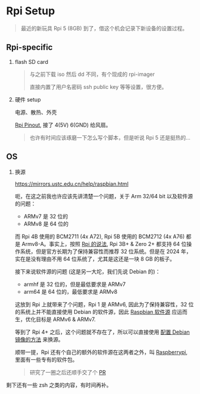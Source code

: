 # Rpi Setup

> 最近的新玩具 Rpi 5 (8GB) 到了，借这个机会记录下新设备的设置过程。

## Rpi-specific

1. flash SD card

    > 与之前下载 iso 然后 dd 不同，有个现成的 rpi-imager
    >
    > 直接内置了用户名密码 ssh public key 等等设置，很方便。

2. 硬件 setup

    电源、散热、外壳

    [Rpi Pinout](https://pinout.xyz/pinout/ground), 接了 4(5V) 6(GND) 给风扇。

    > 也许有时间应该琢磨一下怎么写个脚本，但是听说 Rpi 5 还是挺热的...


## OS

1. 换源

    <https://mirrors.ustc.edu.cn/help/raspbian.html>

    呃，在这之前我也许应该先讲清楚一个问题，关于 Arm 32/64 bit 以及软件源的问题：

    - ARMv7 是 32 位的
    - ARMv8 是 64 位的

    而 Rpi 4B 使用的 BCM2711 (4x A72), Rpi 5B 使用的 BCM2712 (4x A76) 都是 Armv8-A。事实上，按照 [Rpi 的说法](https://www.raspberrypi.com/news/raspberry-pi-os-64-bit/), Rpi 3B+ & Zero 2+ 都支持 64 位操作系统，但是官方长期为了保持兼容性而推荐 32 位系统。但是在 2024 年，实在是没有理由不用 64 位系统了，尤其是这还是一块 8 GB 的板子。

    接下来说软件源的问题 (这是另一大坨，我们先说 Debian 的)：

    - armhf 是 32 位的，但是最低要求是 ARMv7
    - arm64 是 64 位的，最低要求是 ARMv8

    这放到 Rpi 上就带来了个问题，Rpi 1 是 ARMv6, 因此为了保持兼容性，32 位的系统上并不能直接使用 Debian 的软件源，因此 [Raspbian 软件源](https://www.raspbian.org/RaspbianRepository) 应运而生，优化目标是 ARMv6 & ARMv7.

    等到了 Rpi 4+ 之后，这个问题就不存在了，所以可以直接使用 [配置 Debian 镜像的方法](https://mirrors.ustc.edu.cn/help/debian.html) 来换源。

    顺带一提，Rpi 还有个自己的额外的软件源在这两者之外，叫 [Raspberrypi](https://archive.raspberrypi.org/debian/), 里面有一些专有的软件包。

    > 研究了一圈之后还顺手交了个 [PR](https://github.com/ustclug/mirrorhelp/pull/265)

剩下还有一些 zsh 之类的内容，有时间再补。